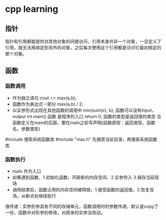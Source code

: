 # cpp learning

## 指针
指针和引用都能提供对其他对象的间接访问，引用本身并非一个对象，一旦定义了引用，就无法再绑定到另外的对象，之后每次使用这个引用都是访问它最初绑定的那个对象。

## 函数
### 函数调用
- 作为独立语句 cout << max(a,b);
- 函数作为表达式一部分 max(a,b) / 2;
- 以实参形式出现在其他函数的调用中 min(sum(x), b);
函数可以没有input，output
int main() 函数 是程序的入口 return 0;
函数的类型是返回值的类型
当函数定义在main的后面，要在main之前写声明(函数原型：返回类型，函数名，参数类型)

#include <iostream> 搜索系统函数库
#include "max.h" 先搜索当前目录，再搜索系统函数库

### 函数执行
- main 作为入口
- 如果遇到函数，1.初始化函数，开辟新的内存空间，2.实参传入 3.保存当前现场
- 调用结束后，函数占用的内存空间被释放，1.接受函数的返回值，2.恢复现场，从断点处继续执行

值传递：实参形参具有不同的存储单元，函数调用时的参数传递，默认是copy了一份，函数中对形参的修改，对原来的实参没改动。
